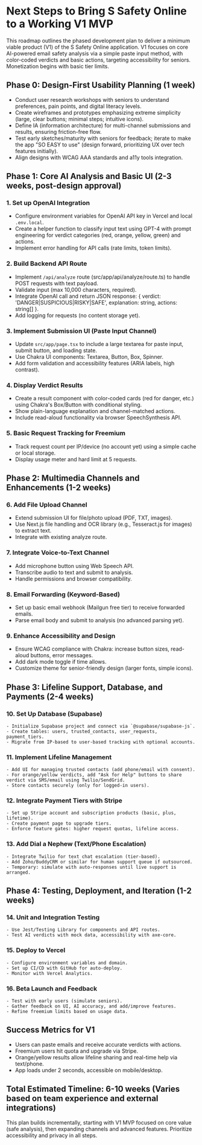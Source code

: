 # Next Steps to Bring S Safety Online to a Working V1 MVP

This roadmap outlines the phased development plan to deliver a minimum viable product (V1) of the S Safety Online application. V1 focuses on core AI-powered email safety analysis via a simple paste input method, with color-coded verdicts and basic actions, targeting accessibility for seniors. Monetization begins with basic tier limits.

## Phase 0: Design-First Usability Planning (1 week)
- Conduct user research workshops with seniors to understand preferences, pain points, and digital literacy levels.
- Create wireframes and prototypes emphasizing extreme simplicity (large, clear buttons; minimal steps; intuitive icons).
- Define IA (information architecture) for multi-channel submissions and results, ensuring friction-free flow.
- Test early sketches/maturity with seniors for feedback; iterate to make the app "SO EASY to use" (design forward, prioritizing UX over tech features initially).
- Align designs with WCAG AAA standards and a11y tools integration.

## Phase 1: Core AI Analysis and Basic UI (2-3 weeks, post-design approval)

### 1. Set up OpenAI Integration
   - Configure environment variables for OpenAI API key in Vercel and local `.env.local`.
   - Create a helper function to classify input text using GPT-4 with prompt engineering for verdict categories (red, orange, yellow, green) and actions.
   - Implement error handling for API calls (rate limits, token limits).

### 2. Build Backend API Route
   - Implement `/api/analyze` route (src/app/api/analyze/route.ts) to handle POST requests with text payload.
   - Validate input (max 10,000 characters, required).
   - Integrate OpenAI call and return JSON response: { verdict: 'DANGER|SUSPICIOUS|RISKY|SAFE', explanation: string, actions: string[] }.
   - Add logging for requests (no content storage yet).

### 3. Implement Submission UI (Paste Input Channel)
   - Update `src/app/page.tsx` to include a large textarea for paste input, submit button, and loading state.
   - Use Chakra UI components: Textarea, Button, Box, Spinner.
   - Add form validation and accessibility features (ARIA labels, high contrast).

### 4. Display Verdict Results
   - Create a result component with color-coded cards (red for danger, etc.) using Chakra's Box/Button with conditional styling.
   - Show plain-language explanation and channel-matched actions.
   - Include read-aloud functionality via browser SpeechSynthesis API.

### 5. Basic Request Tracking for Freemium
   - Track request count per IP/device (no account yet) using a simple cache or local storage.
   - Display usage meter and hard limit at 5 requests.

## Phase 2: Multimedia Channels and Enhancements (1-2 weeks)

### 6. Add File Upload Channel
   - Extend submission UI for file/photo upload (PDF, TXT, images).
   - Use Next.js file handling and OCR library (e.g., Tesseract.js for images) to extract text.
   - Integrate with existing analyze route.

### 7. Integrate Voice-to-Text Channel
   - Add microphone button using Web Speech API.
   - Transcribe audio to text and submit to analysis.
   - Handle permissions and browser compatibility.

### 8. Email Forwarding (Keyword-Based)
   - Set up basic email webhook (Mailgun free tier) to receive forwarded emails.
   - Parse email body and submit to analysis (no advanced parsing yet).

### 9. Enhance Accessibility and Design
   - Ensure WCAG compliance with Chakra: increase button sizes, read-aloud buttons, error messages.
   - Add dark mode toggle if time allows.
   - Customize theme for senior-friendly design (larger fonts, simple icons).

## Phase 3: Lifeline Support, Database, and Payments (2-4 weeks)

### 10. Set Up Database (Supabase)
    - Initialize Supabase project and connect via `@supabase/supabase-js`.
    - Create tables: users, trusted_contacts, user_requests, payment_tiers.
    - Migrate from IP-based to user-based tracking with optional accounts.

### 11. Implement Lifeline Management
    - Add UI for managing trusted contacts (add phone/email with consent).
    - For orange/yellow verdicts, add "Ask for Help" buttons to share verdict via SMS/email using Twilio/SendGrid.
    - Store contacts securely (only for logged-in users).

### 12. Integrate Payment Tiers with Stripe
    - Set up Stripe account and subscription products (basic, plus, lifetime).
    - Create payment page to upgrade tiers.
    - Enforce feature gates: higher request quotas, lifeline access.

### 13. Add Dial a Nephew (Text/Phone Escalation)
    - Integrate Twilio for text chat escalation (tier-based).
    - Add Zoho/BuddyCRM or similar for human support queue if outsourced.
    - Temporary: simulate with auto-responses until live support is arranged.

## Phase 4: Testing, Deployment, and Iteration (1-2 weeks)

### 14. Unit and Integration Testing
    - Use Jest/Testing Library for components and API routes.
    - Test AI verdicts with mock data, accessibility with axe-core.

### 15. Deploy to Vercel
    - Configure environment variables and domain.
    - Set up CI/CD with GitHub for auto-deploy.
    - Monitor with Vercel Analytics.

### 16. Beta Launch and Feedback
    - Test with early users (simulate seniors).
    - Gather feedback on UI, AI accuracy, and add/improve features.
    - Refine freemium limits based on usage data.

## Success Metrics for V1
- Users can paste emails and receive accurate verdicts with actions.
- Freemium users hit quota and upgrade via Stripe.
- Orange/yellow results allow lifeline sharing and real-time help via text/phone.
- App loads under 2 seconds, accessible on mobile/desktop.

## Total Estimated Timeline: 6-10 weeks (Varies based on team experience and external integrations)

This plan builds incrementally, starting with V1 MVP focused on core value (safe analysis), then expanding channels and advanced features. Prioritize accessibility and privacy in all steps.
